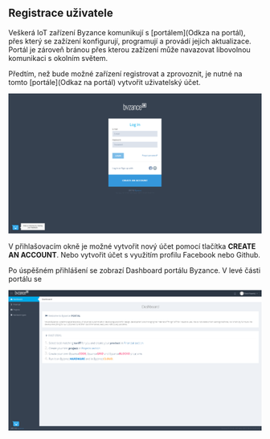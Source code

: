 ## Registrace uživatele

Veškerá IoT zařízení Byzance komunikují s [portálem](Odkza na portál), přes který se zažízení konfigurují, programují a provádí jejich aktualizace. Portál je zároveň bránou přes kterou zažízení může navazovat libovolnou komunikaci s okolním světem.

Předtím, než bude možné zařízení registrovat a zprovoznit, je nutné na tomto [portále](Odkaz na portál) vytvořit uživatelský účet.

![](/images/zaciname/login.PNG)

V přihlašovacím okně je možné vytvořit nový účet pomocí tlačítka **CREATE AN ACCOUNT**. Nebo vytvořit účet s využitím profilu Facebook nebo Github.

Po úspěšném přihlášení se zobrazí Dashboard portálu Byzance. V levé části portálu se 








![](/images/zaciname/dashboard.PNG)

